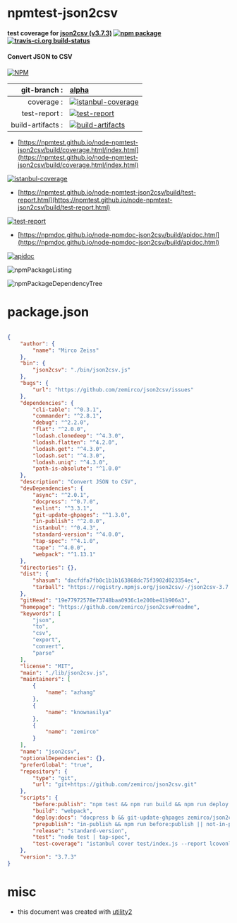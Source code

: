 # npmtest-json2csv

#### test coverage for  [json2csv (v3.7.3)](https://github.com/zemirco/json2csv#readme)  [![npm package](https://img.shields.io/npm/v/npmtest-json2csv.svg?style=flat-square)](https://www.npmjs.org/package/npmtest-json2csv) [![travis-ci.org build-status](https://api.travis-ci.org/npmtest/node-npmtest-json2csv.svg)](https://travis-ci.org/npmtest/node-npmtest-json2csv)

#### Convert JSON to CSV

[![NPM](https://nodei.co/npm/json2csv.png?downloads=true&downloadRank=true&stars=true)](https://www.npmjs.com/package/json2csv)

| git-branch : | [alpha](https://github.com/npmtest/node-npmtest-json2csv/tree/alpha)|
|--:|:--|
| coverage : | [![istanbul-coverage](https://npmtest.github.io/node-npmtest-json2csv/build/coverage.badge.svg)](https://npmtest.github.io/node-npmtest-json2csv/build/coverage.html/index.html)|
| test-report : | [![test-report](https://npmtest.github.io/node-npmtest-json2csv/build/test-report.badge.svg)](https://npmtest.github.io/node-npmtest-json2csv/build/test-report.html)|
| build-artifacts : | [![build-artifacts](https://npmtest.github.io/node-npmtest-json2csv/glyphicons_144_folder_open.png)](https://github.com/npmtest/node-npmtest-json2csv/tree/gh-pages/build)|

- [https://npmtest.github.io/node-npmtest-json2csv/build/coverage.html/index.html](https://npmtest.github.io/node-npmtest-json2csv/build/coverage.html/index.html)

[![istanbul-coverage](https://npmtest.github.io/node-npmtest-json2csv/build/screenCapture.buildCi.browser.%252Ftmp%252Fbuild%252Fcoverage.lib.html.png)](https://npmtest.github.io/node-npmtest-json2csv/build/coverage.html/index.html)

- [https://npmtest.github.io/node-npmtest-json2csv/build/test-report.html](https://npmtest.github.io/node-npmtest-json2csv/build/test-report.html)

[![test-report](https://npmtest.github.io/node-npmtest-json2csv/build/screenCapture.buildCi.browser.%252Ftmp%252Fbuild%252Ftest-report.html.png)](https://npmtest.github.io/node-npmtest-json2csv/build/test-report.html)

- [https://npmdoc.github.io/node-npmdoc-json2csv/build/apidoc.html](https://npmdoc.github.io/node-npmdoc-json2csv/build/apidoc.html)

[![apidoc](https://npmdoc.github.io/node-npmdoc-json2csv/build/screenCapture.buildCi.browser.%252Ftmp%252Fbuild%252Fapidoc.html.png)](https://npmdoc.github.io/node-npmdoc-json2csv/build/apidoc.html)

![npmPackageListing](https://npmtest.github.io/node-npmtest-json2csv/build/screenCapture.npmPackageListing.svg)

![npmPackageDependencyTree](https://npmtest.github.io/node-npmtest-json2csv/build/screenCapture.npmPackageDependencyTree.svg)



# package.json

```json

{
    "author": {
        "name": "Mirco Zeiss"
    },
    "bin": {
        "json2csv": "./bin/json2csv.js"
    },
    "bugs": {
        "url": "https://github.com/zemirco/json2csv/issues"
    },
    "dependencies": {
        "cli-table": "^0.3.1",
        "commander": "^2.8.1",
        "debug": "^2.2.0",
        "flat": "^2.0.0",
        "lodash.clonedeep": "^4.3.0",
        "lodash.flatten": "^4.2.0",
        "lodash.get": "^4.3.0",
        "lodash.set": "^4.3.0",
        "lodash.uniq": "^4.3.0",
        "path-is-absolute": "^1.0.0"
    },
    "description": "Convert JSON to CSV",
    "devDependencies": {
        "async": "^2.0.1",
        "docpress": "^0.7.0",
        "eslint": "^3.3.1",
        "git-update-ghpages": "^1.3.0",
        "in-publish": "^2.0.0",
        "istanbul": "^0.4.3",
        "standard-version": "^4.0.0",
        "tap-spec": "^4.1.0",
        "tape": "^4.0.0",
        "webpack": "^1.13.1"
    },
    "directories": {},
    "dist": {
        "shasum": "dacfdfa7fb0c1b1b163868dc75f3902d023354ec",
        "tarball": "https://registry.npmjs.org/json2csv/-/json2csv-3.7.3.tgz"
    },
    "gitHead": "19e77972578e73748baa0936c1e200be41b906a3",
    "homepage": "https://github.com/zemirco/json2csv#readme",
    "keywords": [
        "json",
        "to",
        "csv",
        "export",
        "convert",
        "parse"
    ],
    "license": "MIT",
    "main": "./lib/json2csv.js",
    "maintainers": [
        {
            "name": "azhang"
        },
        {
            "name": "knownasilya"
        },
        {
            "name": "zemirco"
        }
    ],
    "name": "json2csv",
    "optionalDependencies": {},
    "preferGlobal": "true",
    "repository": {
        "type": "git",
        "url": "git+https://github.com/zemirco/json2csv.git"
    },
    "scripts": {
        "before:publish": "npm test && npm run build && npm run deploy:docs && npm run release",
        "build": "webpack",
        "deploy:docs": "docpress b && git-update-ghpages zemirco/json2csv _docpress",
        "prepublish": "in-publish && npm run before:publish || not-in-publish",
        "release": "standard-version",
        "test": "node test | tap-spec",
        "test-coverage": "istanbul cover test/index.js --report lcovonly | tap-spec"
    },
    "version": "3.7.3"
}
```



# misc
- this document was created with [utility2](https://github.com/kaizhu256/node-utility2)
